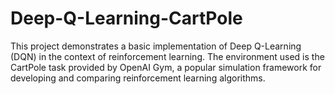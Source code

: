 # Deep-Q-Learning-CartPole
This project demonstrates a basic implementation of Deep Q-Learning (DQN) in the context of reinforcement learning. The environment used is the CartPole task provided by OpenAI Gym, a popular simulation framework for developing and comparing reinforcement learning algorithms.
